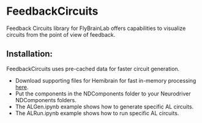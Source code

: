 # FeedbackCircuits
Feedback Circuits library for FlyBrainLab offers capabilities to visualize circuits from the point of view of feedback.

## Installation:

FeedbackCircuits uses pre-cached data for faster circuit generation.

* Download supporting files for Hemibrain for fast in-memory processing [here](https://drive.google.com/drive/u/0/folders/1HlgpnZLQCwkwjeOOuV7SD2ndWkVsr21F).
* Put the components in the NDComponents folder to your Neurodriver NDComponents folders.
* The ALGen.ipynb example shows how to generate specific AL circuits.
* The ALRun.ipynb example shows how to run specific AL circuits.
